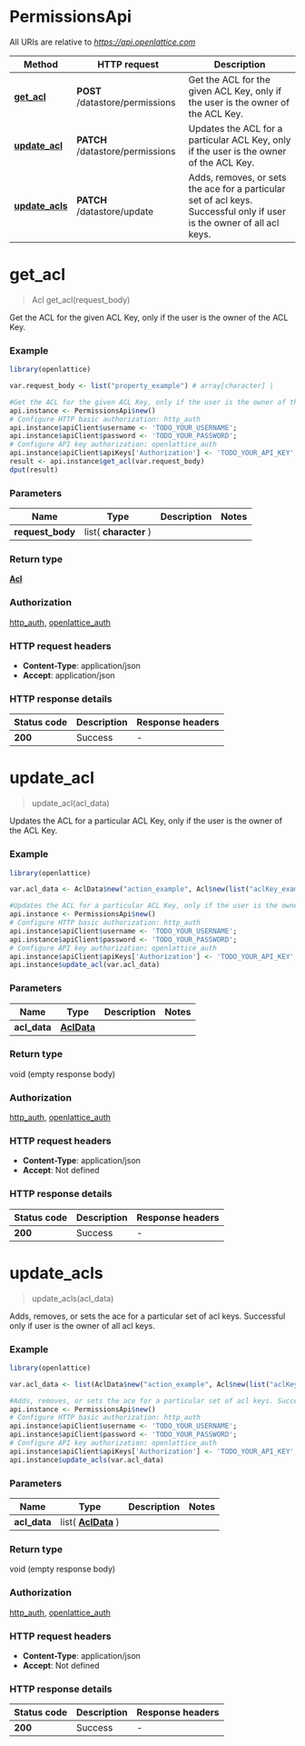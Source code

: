 # PermissionsApi

All URIs are relative to *https://api.openlattice.com*

Method | HTTP request | Description
------------- | ------------- | -------------
[**get_acl**](PermissionsApi.md#get_acl) | **POST** /datastore/permissions | Get the ACL for the given ACL Key, only if the user is the owner of the ACL Key.
[**update_acl**](PermissionsApi.md#update_acl) | **PATCH** /datastore/permissions | Updates the ACL for a particular ACL Key, only if the user is the owner of the ACL Key.
[**update_acls**](PermissionsApi.md#update_acls) | **PATCH** /datastore/update | Adds, removes, or sets the ace for a particular set of acl keys. Successful only if user is the owner of all acl keys.


# **get_acl**
> Acl get_acl(request_body)

Get the ACL for the given ACL Key, only if the user is the owner of the ACL Key.

### Example
```R
library(openlattice)

var.request_body <- list("property_example") # array[character] | 

#Get the ACL for the given ACL Key, only if the user is the owner of the ACL Key.
api.instance <- PermissionsApi$new()
# Configure HTTP basic authorization: http_auth
api.instance$apiClient$username <- 'TODO_YOUR_USERNAME';
api.instance$apiClient$password <- 'TODO_YOUR_PASSWORD';
# Configure API key authorization: openlattice_auth
api.instance$apiClient$apiKeys['Authorization'] <- 'TODO_YOUR_API_KEY';
result <- api.instance$get_acl(var.request_body)
dput(result)
```

### Parameters

Name | Type | Description  | Notes
------------- | ------------- | ------------- | -------------
 **request_body** | list( **character** )|  | 

### Return type

[**Acl**](Acl.md)

### Authorization

[http_auth](../README.md#http_auth), [openlattice_auth](../README.md#openlattice_auth)

### HTTP request headers

 - **Content-Type**: application/json
 - **Accept**: application/json

### HTTP response details
| Status code | Description | Response headers |
|-------------|-------------|------------------|
| **200** | Success |  -  |

# **update_acl**
> update_acl(acl_data)

Updates the ACL for a particular ACL Key, only if the user is the owner of the ACL Key.

### Example
```R
library(openlattice)

var.acl_data <- AclData$new("action_example", Acl$new(list("aclKey_example"), list(Ace$new(Principal$new("type_example", "id_example"), list("permissions_example"))))) # AclData | 

#Updates the ACL for a particular ACL Key, only if the user is the owner of the ACL Key.
api.instance <- PermissionsApi$new()
# Configure HTTP basic authorization: http_auth
api.instance$apiClient$username <- 'TODO_YOUR_USERNAME';
api.instance$apiClient$password <- 'TODO_YOUR_PASSWORD';
# Configure API key authorization: openlattice_auth
api.instance$apiClient$apiKeys['Authorization'] <- 'TODO_YOUR_API_KEY';
api.instance$update_acl(var.acl_data)
```

### Parameters

Name | Type | Description  | Notes
------------- | ------------- | ------------- | -------------
 **acl_data** | [**AclData**](AclData.md)|  | 

### Return type

void (empty response body)

### Authorization

[http_auth](../README.md#http_auth), [openlattice_auth](../README.md#openlattice_auth)

### HTTP request headers

 - **Content-Type**: application/json
 - **Accept**: Not defined

### HTTP response details
| Status code | Description | Response headers |
|-------------|-------------|------------------|
| **200** | Success |  -  |

# **update_acls**
> update_acls(acl_data)

Adds, removes, or sets the ace for a particular set of acl keys. Successful only if user is the owner of all acl keys.

### Example
```R
library(openlattice)

var.acl_data <- list(AclData$new("action_example", Acl$new(list("aclKey_example"), list(Ace$new(Principal$new("type_example", "id_example"), list("permissions_example")))))) # array[AclData] | 

#Adds, removes, or sets the ace for a particular set of acl keys. Successful only if user is the owner of all acl keys.
api.instance <- PermissionsApi$new()
# Configure HTTP basic authorization: http_auth
api.instance$apiClient$username <- 'TODO_YOUR_USERNAME';
api.instance$apiClient$password <- 'TODO_YOUR_PASSWORD';
# Configure API key authorization: openlattice_auth
api.instance$apiClient$apiKeys['Authorization'] <- 'TODO_YOUR_API_KEY';
api.instance$update_acls(var.acl_data)
```

### Parameters

Name | Type | Description  | Notes
------------- | ------------- | ------------- | -------------
 **acl_data** | list( [**AclData**](AclData.md) )|  | 

### Return type

void (empty response body)

### Authorization

[http_auth](../README.md#http_auth), [openlattice_auth](../README.md#openlattice_auth)

### HTTP request headers

 - **Content-Type**: application/json
 - **Accept**: Not defined

### HTTP response details
| Status code | Description | Response headers |
|-------------|-------------|------------------|
| **200** | Success |  -  |

